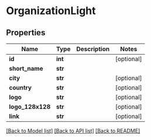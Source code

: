 # OrganizationLight

## Properties
Name | Type | Description | Notes
------------ | ------------- | ------------- | -------------
**id** | **int** |  | [optional] 
**short_name** | **str** |  | 
**city** | **str** |  | [optional] 
**country** | **str** |  | [optional] 
**logo** | **str** |  | [optional] 
**logo_128x128** | **str** |  | [optional] 
**link** | **str** |  | [optional] 

[[Back to Model list]](../README.md#documentation-for-models) [[Back to API list]](../README.md#documentation-for-api-endpoints) [[Back to README]](../README.md)


